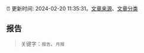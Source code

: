 :alarm_clock: 更新时间: 2024-02-20 11:35:31。[文章来源](/README.md)、[文章分类](/TAGS.md)

## 报告


> 关键字：`报告`、`月报`



